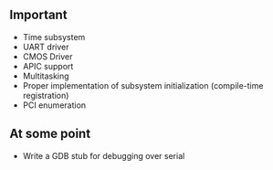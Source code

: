 ## Important
* Time subsystem
* UART driver
* CMOS Driver
* APIC support
* Multitasking 
* Proper implementation of subsystem initialization (compile-time registration)
* PCI enumeration
 
## At some point
* Write a GDB stub for debugging over serial
